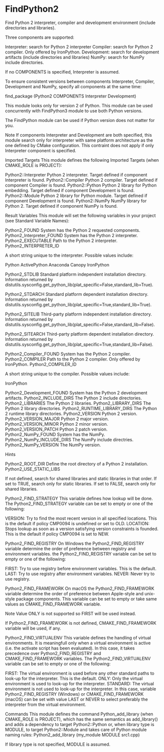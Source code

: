   

# FindPython2  
Find Python 2 interpreter, compiler and development environment (include
directories and libraries).  

Three components are supported:  


Interpreter: search for Python 2 interpreter
Compiler: search for Python 2 compiler. Only offered by IronPython.
Development: search for development artifacts (include directories and
libraries)
NumPy: search for NumPy include directories.
  

If no COMPONENTS is specified, Interpreter is assumed.  

To ensure consistent versions between components Interpreter, Compiler,
Development and NumPy, specify all components at the same time:  

find_package (Python2 COMPONENTS Interpreter Development)

  

This module looks only for version 2 of Python. This module can be used
concurrently with FindPython3 module to use both Python versions.  

The FindPython module can be used if Python version does not matter
for you.  


Note
If components Interpreter and Development are both specified, this
module search only for interpreter with same platform architecture as the one
defined by CMake configuration. This contraint does not apply if only
Interpreter component is specified.
  


Imported Targets
This module defines the following Imported Targets
(when CMAKE_ROLE is PROJECT):

Python2::Interpreter
Python 2 interpreter. Target defined if component Interpreter is found.
Python2::Compiler
Python 2 compiler. Target defined if component Compiler is found.
Python2::Python
Python 2 library for Python embedding. Target defined if component
Development is found.
Python2::Module
Python 2 library for Python module. Target defined if component
Development is found.
Python2::NumPy
NumPy library for Python 2. Target defined if component NumPy is found.

  


Result Variables
This module will set the following variables in your project
(see Standard Variable Names):

Python2_FOUND
System has the Python 2 requested components.
Python2_Interpreter_FOUND
System has the Python 2 interpreter.
Python2_EXECUTABLE
Path to the Python 2 interpreter.
Python2_INTERPRETER_ID

A short string unique to the interpreter. Possible values include:

Python
ActivePython
Anaconda
Canopy
IronPython




Python2_STDLIB
Standard platform independent installation directory.
Information returned by
distutils.sysconfig.get_python_lib(plat_specific=False,standard_lib=True).

Python2_STDARCH
Standard platform dependent installation directory.
Information returned by
distutils.sysconfig.get_python_lib(plat_specific=True,standard_lib=True).

Python2_SITELIB
Third-party platform independent installation directory.
Information returned by
distutils.sysconfig.get_python_lib(plat_specific=False,standard_lib=False).

Python2_SITEARCH
Third-party platform dependent installation directory.
Information returned by
distutils.sysconfig.get_python_lib(plat_specific=True,standard_lib=False).

Python2_Compiler_FOUND
System has the Python 2 compiler.
Python2_COMPILER
Path to the Python 2 compiler. Only offered by IronPython.
Python2_COMPILER_ID

A short string unique to the compiler. Possible values include:

IronPython




Python2_Development_FOUND
System has the Python 2 development artifacts.
Python2_INCLUDE_DIRS
The Python 2 include directories.
Python2_LIBRARIES
The Python 2 libraries.
Python2_LIBRARY_DIRS
The Python 2 library directories.
Python2_RUNTIME_LIBRARY_DIRS
The Python 2 runtime library directories.
Python2_VERSION
Python 2 version.
Python2_VERSION_MAJOR
Python 2 major version.
Python2_VERSION_MINOR
Python 2 minor version.
Python2_VERSION_PATCH
Python 2 patch version.
Python2_NumPy_FOUND
System has the NumPy.
Python2_NumPy_INCLUDE_DIRS
The NumPy include directries.
Python2_NumPy_VERSION
The NumPy version.

  


Hints

Python2_ROOT_DIR
Define the root directory of a Python 2 installation.
Python2_USE_STATIC_LIBS

If not defined, search for shared libraries and static libraries in that
order.
If set to TRUE, search only for static libraries.
If set to FALSE, search only for shared libraries.


Python2_FIND_STRATEGY
This variable defines how lookup will be done.
The Python2_FIND_STRATEGY variable can be set to empty or one of the
following:

VERSION: Try to find the most recent version in all specified
locations.
This is the default if policy CMP0094 is undefined or set to
OLD.
LOCATION: Stops lookup as soon as a version satisfying version
constraints is founded.
This is the default if policy CMP0094 is set to NEW.


Python2_FIND_REGISTRY
On Windows the Python2_FIND_REGISTRY variable determine the order
of preference between registry and environment variables.
the Python2_FIND_REGISTRY variable can be set to empty or one of the
following:

FIRST: Try to use registry before environment variables.
This is the default.
LAST: Try to use registry after environment variables.
NEVER: Never try to use registry.


Python2_FIND_FRAMEWORK
On macOS the Python2_FIND_FRAMEWORK variable determine the order of
preference between Apple-style and unix-style package components.
This variable can be set to empty or take same values as
CMAKE_FIND_FRAMEWORK variable.

Note
Value ONLY is not supported so FIRST will be used instead.

If Python2_FIND_FRAMEWORK is not defined, CMAKE_FIND_FRAMEWORK
variable will be used, if any.

Python2_FIND_VIRTUALENV
This variable defines the handling of virtual environments. It is meaningfull
only when a virtual environment is active (i.e. the activate script has
been evaluated). In this case, it takes precedence over
Python2_FIND_REGISTRY and CMAKE_FIND_FRAMEWORK variables.
The Python2_FIND_VIRTUALENV variable can be set to empty or one of the
following:

FIRST: The virtual environment is used before any other standard
paths to look-up for the interpreter. This is the default.
ONLY: Only the virtual environment is used to look-up for the
interpreter.
STANDARD: The virtual environment is not used to look-up for the
interpreter. In this case, variable Python2_FIND_REGISTRY (Windows)
or CMAKE_FIND_FRAMEWORK (macOS) can be set with value LAST or
NEVER to select preferably the interpreter from the virtual
environment.



  


Commands
This module defines the command Python_add_library (when
CMAKE_ROLE is PROJECT), which has the same semantics as
add_library() and adds a dependency to target Python2::Python or,
when library type is MODULE, to target Python2::Module and takes care
of Python module naming rules:
Python2_add_library (my_module MODULE src1.cpp)


If library type is not specified, MODULE is assumed.
  


